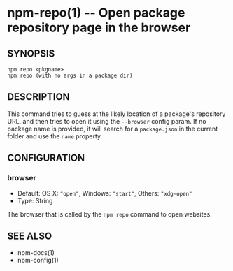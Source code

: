 npm-repo(1) -- Open package repository page in the browser
========================================================








<extoc></extoc>

## SYNOPSIS

    npm repo <pkgname>
    npm repo (with no args in a package dir)

## DESCRIPTION

This command tries to guess at the likely location of a package's
repository URL, and then tries to open it using the `--browser`
config param. If no package name is provided, it will search for
a `package.json` in the current folder and use the `name` property.

## CONFIGURATION

### browser

* Default: OS X: `"open"`, Windows: `"start"`, Others: `"xdg-open"`
* Type: String

The browser that is called by the `npm repo` command to open websites.

## SEE ALSO

* npm-docs(1)
* npm-config(1)
